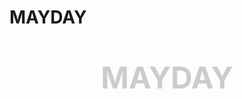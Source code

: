 # MAYDAY

<html>   <head>        <bgsound src="1.mp3" loop="-1">     <p><center><b><font size="7"color="#cccccc">MAYDAY</font></b></center></p>     <br> <style>       
</head> <body> 
<body background=http://i.imgur.com/pqK80.png >
<blockquote> 
<span>hh</span> <ul>  
<li>穿過了 <li>搖滾或糖霜 媚俗或理想 批判或傳唱 道路上  <li>只能看遠方 最遠的地方 應許的他方 不停衝撞 <li>看過多少臉龐 飛過多少異鄉<li>少年早已蒼茫 回頭望 我在何方 </ul> 
</blockquote>          
<a href="http://www.bin-music.com/cn/artist1.html"> 跳至mayday網站</a><br>    
<div id="clickme">
 Click here
</div>
<img src="https://img.piaoniu.com/content/b3b8a0b6e8291459191ee1e5f49e2856c47554cb.jpg">

</body> </html>
